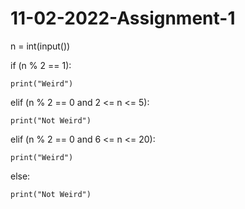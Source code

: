 # 11-02-2022-Assignment-1
n = int(input())

if (n % 2 == 1):

    print("Weird")

elif (n % 2 == 0 and 2 <= n <= 5):

    print("Not Weird")

elif (n % 2 == 0 and 6 <= n <= 20):

    print("Weird")

else:

    print("Not Weird")
